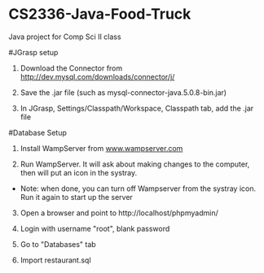 CS2336-Java-Food-Truck
======================

Java project for Comp Sci II class

#JGrasp setup

1. Download the Connector from http://dev.mysql.com/downloads/connector/j/

2. Save the .jar file (such as mysql-connector-java.5.0.8-bin.jar)

3. In JGrasp, Settings/Classpath/Workspace, Classpath tab, add the .jar file

#Database Setup

1. Install WampServer from www.wampserver.com

2. Run WampServer. It will ask about making changes to the computer, then will put an icon in the systray.

* Note: when done, you can turn off Wampserver from the systray icon. Run it again to start up the server

3. Open a browser and point to http://localhost/phpmyadmin/

4. Login with username "root", blank password

5. Go to "Databases" tab

6. Import restaurant.sql

